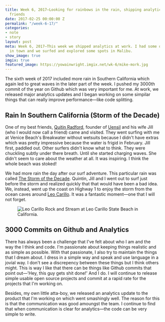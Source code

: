 ```yaml
---
title: Week 6, 2017—Looking for rainbows in the rain, shipping analytics and best
  friends
date: 2017-02-25 00:00:00 Z
permalink: "/week-6-17/"
categories:
- note
- story
layout: post
meta: Week 6, 2017—This week we shipped analytics at work. I had some of my best friends
  in town and we surfed and explored some spots in Malibu.
show_image: true
imgix: true
featured_image: https://yowainwright.imgix.net/wk-6/mike-mork.jpg
---
```


The sixth week of 2017 included more rain in Southern California which again led to great waves in the later part of the week. I pushed my 3000th commit of the year on Github which was very important for me. At work, we released major analytics updates and I began working on some simpilar things that can really improve performance—like code splitting. 

## Rain In Southern California (Storm of the Decade)

One of my best friends, [Quitin Radford](https://www.linkedin.com/in/quintinradford), founder of [Uensil](https://www.kickstarter.com/projects/903862437/sporklettm-0) and his wife Jill (who I would now call a friend) came and visited. They went surfing with me at Venice Beach's Breakwater without wetsuits because I didn't have extras which was pretty impressive because the water is frigid in February. Jill first, paddled out. Other surfers didn't know what to think. They were chuckling subtly under there breath. Until she started charging waves. She didn't seem to care about the weather at all. It was inspiring. I think the whole beach was stoked!

We had more rain the day after our surf adventure. This particular rain was called [The Storm of the Decade](http://www.businessinsider.com/los-angeles-storm-rain-california-2017-2). Quintin, Jill and I went out to surf just before the storm and realized quickly that that would have been a bad idea. We, instead, went up the coast on Highway 1 to enjoy the storm from the ocean caves around [Leo Carillo](https://en.wikipedia.org/wiki/Leo_Carrillo). It was a fantastic moment—one that I will not forget. 

<figure>
  <img src="//yowainwright.imgix.net/wk-6/quintin-jill.jpg?w=800&h=800&crop=focalpoint&auto=format" alt="Leo Carillo Rock and Stream at Leo Carillo State Beach in California." />
</figure>

## 3000 Commits on Github and Analytics

There has always been a challenge that I've felt about who I am and the way the I think and code. I'm passionate about keeping things realistic and as simple as possible. With that passionate, I also try to maintain the things that I dream about. I dress in a simple way and speak and use language in a jovial way. I don't see a discrepency between these things but I think others might. This is way I like that there can be things like Github commits that point out—'Hey, this guy gets shit done!' And I do. I will continue to release simple usable open source projects and commit at a rapid rate for the projects that I'm working on.

Besides, my own little atta-boy, we released an analytics update to the product that I'm working on which went smashingly well. The reason for this is that the communication was good amoungst the team. I continue to find that when communication is clear for analytics—the code can be very simple to write. 



